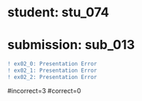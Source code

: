 # student: stu_074
# submission: sub_013

```diff
! ex02_0: Presentation Error
! ex02_1: Presentation Error
! ex02_2: Presentation Error
```
#incorrect=3
#correct=0
